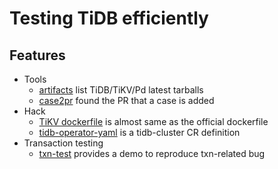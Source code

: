 # Testing TiDB efficiently

## Features

* Tools
  * [artifacts](bin/artifacts) list TiDB/TiKV/Pd latest tarballs
  * [case2pr](bin/case2pr) found the PR that a case is added
* Hack
  * [TiKV dockerfile](hack/tikv-dockerfile) is almost same as the official dockerfile
  * [tidb-operator-yaml](hack/ctx.yaml) is a tidb-cluster CR definition
* Transaction testing
  * [txn-test](txn-test/) provides a demo to reproduce txn-related bug
